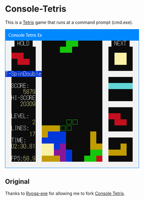 # Console-Tetris

This is a [Tetris](https://tetris.com/) game that runs at a command prompt (cmd.exe).

![screenshot](screenshots/screenshot.png)

## Original

Thanks to [Ryoga-exe](https://github.com/Ryoga-exe) for allowing me to fork [Console Tetris](https://github.com/Ryoga-exe/Console-Tetris/).
